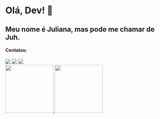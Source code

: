 # Olá, Dev! 👋

## Meu nome é Juliana, mas pode me chamar de Juh.

#### Contatos:
<div>
<a href="https://instagram.com/juhmaciel" target="_blank"><img src="https://img.shields.io/badge/-Instagram-%23E4405F?style=for-the-badge&logo=instagram&logoColor=white" target="_blank"></a>
<a href = "mailto:juhmaciel@outlook.com"><img src="https://img.shields.io/badge/Gmail-D14836?style=for-the-badge&logo=gmail&logoColor=white" target="_blank"></a>
<a href="https://www.linkedin.com/in/juhmaciel" target="_blank"><img src="https://img.shields.io/badge/-LinkedIn-%230077B5?style=for-the-badge&logo=linkedin&logoColor=white" target="_blank"></a>   
</div>

<div>
<a href="https://github.com/juhmaciel">
<img height="150em" src="https://github-readme-stats.vercel.app/api?username=juhmaciel&show_icons=true&theme=dracula&include_all_commits=true&count_private=true"/>
<img height="150em" src="https://github-readme-stats.vercel.app/api/top-langs/?username=juhmaciel&layout=compact&langs_count=7&theme=dracula"/>

</div>
  
